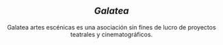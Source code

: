 <div align="center">
<h2>
    <em>Galatea</em>
</h2>
<p>
 Galatea artes escénicas             es una asociación sin fines de lucro de proyectos teatrales y cinematográficos.
</p>

</div>


